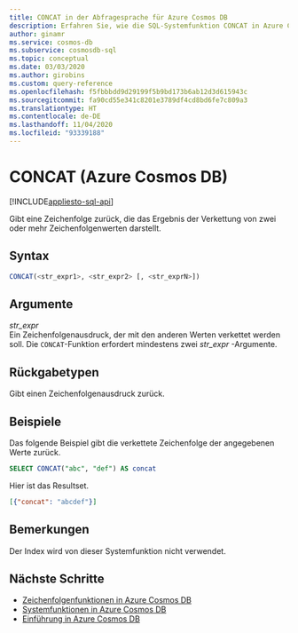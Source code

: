 ```yaml
---
title: CONCAT in der Abfragesprache für Azure Cosmos DB
description: Erfahren Sie, wie die SQL-Systemfunktion CONCAT in Azure Cosmos DB verwendet wird, um eine Zeichenfolge zurückzugeben, die das Ergebnis der Verkettung von mindestens zwei Zeichenfolgenwerten ist.
author: ginamr
ms.service: cosmos-db
ms.subservice: cosmosdb-sql
ms.topic: conceptual
ms.date: 03/03/2020
ms.author: girobins
ms.custom: query-reference
ms.openlocfilehash: f5fbbbdd9d29199f5b9bd173b6ab12d3d615943c
ms.sourcegitcommit: fa90cd55e341c8201e3789df4cd8bd6fe7c809a3
ms.translationtype: HT
ms.contentlocale: de-DE
ms.lasthandoff: 11/04/2020
ms.locfileid: "93339188"
---
```

# <a name="concat-azure-cosmos-db"></a>CONCAT (Azure Cosmos DB)
[!INCLUDE[appliesto-sql-api](includes/appliesto-sql-api.md)]

 Gibt eine Zeichenfolge zurück, die das Ergebnis der Verkettung von zwei oder mehr Zeichenfolgenwerten darstellt.  
  
## <a name="syntax"></a>Syntax
  
```sql
CONCAT(<str_expr1>, <str_expr2> [, <str_exprN>])  
```  
  
## <a name="arguments"></a>Argumente
  
*str_expr*  
   Ein Zeichenfolgenausdruck, der mit den anderen Werten verkettet werden soll. Die `CONCAT`-Funktion erfordert mindestens zwei *str_expr* -Argumente.  
  
## <a name="return-types"></a>Rückgabetypen
  
  Gibt einen Zeichenfolgenausdruck zurück.  
  
## <a name="examples"></a>Beispiele
  
  Das folgende Beispiel gibt die verkettete Zeichenfolge der angegebenen Werte zurück.  
  
```sql
SELECT CONCAT("abc", "def") AS concat  
```  
  
 Hier ist das Resultset.  
  
```json
[{"concat": "abcdef"}]  
```  
  
## <a name="remarks"></a>Bemerkungen

Der Index wird von dieser Systemfunktion nicht verwendet.

## <a name="next-steps"></a>Nächste Schritte

- [Zeichenfolgenfunktionen in Azure Cosmos DB](sql-query-string-functions.md)
- [Systemfunktionen in Azure Cosmos DB](sql-query-system-functions.md)
- [Einführung in Azure Cosmos DB](introduction.md)
